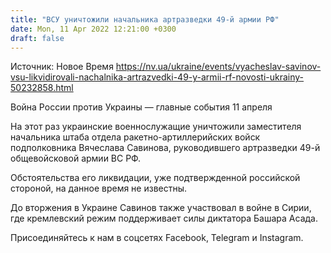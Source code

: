 ```yaml
---
title: "ВСУ уничтожили начальника артразведки 49-й армии РФ"
date: Mon, 11 Apr 2022 12:21:00 +0300
draft: false
---
```

Источник: Новое Время https://nv.ua/ukraine/events/vyacheslav-savinov-vsu-likvidirovali-nachalnika-artrazvedki-49-y-armii-rf-novosti-ukrainy-50232858.html


Война России против Украины — главные события 11 апреля

На этот раз украинские военнослужащие уничтожили заместителя начальника штаба отдела ракетно-артиллерийских войск подполковника Вячеслава Савинова, руководившего артразведки 49-й общевойсковой армии ВС РФ.

Обстоятельства его ликвидации, уже подтвержденной российской стороной, на данное время не известны.

До вторжения в Украине Савинов также участвовал в войне в Сирии, где кремлевский режим поддерживает силы диктатора Башара Асада.

Присоединяйтесь к нам в соцсетях Facebook, Telegram и Instagram.
